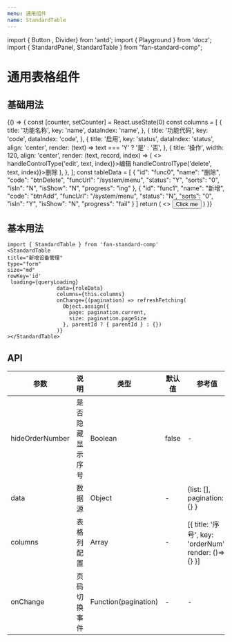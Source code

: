 ```yaml
---
menu: 通用组件
name: StandardTable
---
```


import { Button , Divider} from 'antd';
import { Playground } from 'docz';
import { StandardPanel, StandardTable } from "fan-standard-comp";

#  通用表格组件
##  基础用法
<Playground>
 {() => {
    const [counter, setCounter] = React.useState(0)
  const columns = [
    {
      title: '功能名称',
      key: 'name',
      dataIndex: 'name',
    },
    {
      title: '功能代码',
      key: 'code',
      dataIndex: 'code',
    },
    {
      title: '启用',
      key: 'status',
      dataIndex: 'status',
      align: 'center',
      render: (text) => text === 'Y' ? '是' : '否',
    },
    {
      title: '操作',
      width: 120,
      align: 'center',
      render: (text, record, index) => (
        <>
          <a onClick={() => handleControlType('edit', text, index)}>编辑</a>
          <Divider type="vertical" />
          <a onClick={() => handleControlType('delete', text, index)}>删除</a>
        </>
      ),
    },
  ];
  const tableData =  [
                        {
                          "id": "func0",
                          "name": "删除",
                          "code": "btnDelete",
                          "funcUrl": "/system/menu",
                          "status": "Y",
                          "sorts": "0",
                          "isIn": "N",
                          "isShow": "N",
                          "progress": "ing"
                        },
                        {
                          "id": "func1",
                          "name": "新增",
                          "code": "btnAdd",
                          "funcUrl": "/system/menu",
                          "status": "N",
                          "sorts": "0",
                          "isIn": "Y",
                          "isShow": "N",
                          "progress": "fail"
                        }
                      ]
    return (
     <>
  <Button scale="small" type="primary">Click me</Button>
  <StandardTable  columns={columns} data={{list: tableData}}></StandardTable>
     </>
    )
  }}
</Playground>

## 基本用法

```
import { StandardTable } from 'fan-standard-comp'
<StandardTable
title="新增设备管理"
type="form"
size="md"
rowKey='id'
 loading={queryLoading}
                data={roleData}
                columns={this.columns}
                onChange={(pagination) => refreshFetching(
                  Object.assign({
                    page: pagination.current,
                    size: pagination.pageSize
                  }, parentId ? { parentId } : {})
                )}
></StandardTable>
```
## API
| 参数      | 说明                                      | 类型         | 默认值 | 参考值 |
|----------|------------------------------------------|-------------|-------|-------|
| hideOrderNumber | 是否隐藏显示序号 | Boolean | false |- |
| data | 数据源 | Object | - |{list: [], pagination: {} } |
| columns |  表格列配置| Array | - |[{ title: '序号', key: 'orderNum', render: ()=> {} }] |
| onChange | 页码切换事件 |  Function(pagination)  | - |- |


